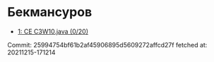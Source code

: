 # Бекмансуров
- [1: CE C3W10.java (0/20)](1.md)

Commit: 25994754bf61b2af45906895d5609272affcd27f
 fetched at: 20211215-171214
